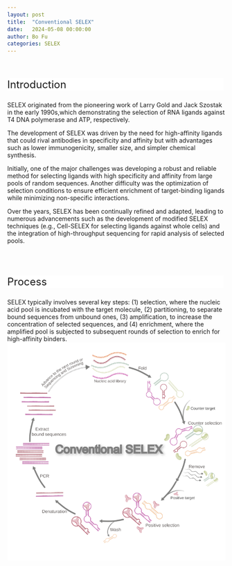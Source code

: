 ```yaml
---
layout: post
title:  "Conventional SELEX"
date:   2024-05-08 00:00:00
author: Bo Fu
categories: SELEX
---
```

<html>
<head>
  <title>横向排列的点击按钮</title>
  <style>
    /* 按钮容器样式 */
    .button-container {
      display: flex;
      justify-content: left;
      align-items: center;
      height: 50px;
    }
    /* 按钮样式 */
    .button {
      display: block;
      padding: 10px;
      font-size:24px;
      margin-right: 10px;
      text-align: center;
      background-color: #ffffff;
      color: #520049;
      text-decoration: none;
      border: 1px solid #520049;
      border-radius: 5px;
    }
    /* 鼠标悬停样式 */
    .button:hover {
      background-color: #c9c5c5;
      cursor: pointer;
    }
  </style>
</head>
</html>

<html lang="zh-cn">
<head>
<meta charset="utf-8"> 
<style>
  .header_box {
    display: block;
    font-size: 24px;
    background-color: #ffffff;
    text-decoration: none;
    border-radius: 1px;
    width: 500px;
    border-width: 1px 1px 2px 1px;
    border-color: #ffffff #ffffff #ffffff #ffffff;
}
.blowheader_box{
    display: block;
      padding: 6px;
      font-size:20px;
      margin-right: 10px;
      text-align: center;
      background-color: #efefef;
      color: #000000;
      text-decoration: none;
      border: 1px solid #ffffff;
      border-radius: 1px;
      width:170px;
	    height:40px;
  }
  .box_style{
    background: #ffffff;
  }
  blockquote {
  margin: 0 0 0px;
  }
</style>
</head>
<p><br /></p>


<p class="header_box">Introduction</p>
<p>SELEX originated from the pioneering work of Larry Gold and Jack Szostak in the early 1990s,which demonstrating the selection of RNA ligands against T4 DNA polymerase and ATP, respectively.</p>
<p>The development of SELEX was driven by the need for high-affinity ligands that could rival antibodies in specificity and affinity but with advantages such as lower immunogenicity, smaller size, and simpler chemical synthesis.</p>
<p>Initially, one of the major challenges was developing a robust and reliable method for selecting ligands with high specificity and affinity from large pools of random sequences. Another difficulty was the optimization of selection conditions to ensure efficient enrichment of target-binding ligands while minimizing non-specific interactions.</p>
<p>Over the years, SELEX has been continually refined and adapted, leading to numerous advancements such as the development of modified SELEX techniques (e.g., Cell-SELEX for selecting ligands against whole cells) and the integration of high-throughput sequencing for rapid analysis of selected pools.</p>
<br>
<br>


<p class="header_box">Process</p>      
<font >SELEX typically involves several key steps: (1) selection, where the nucleic acid pool is incubated with the target molecule, (2) partitioning, to separate bound sequences from unbound ones, (3) amplification, to increase the concentration of selected sequences, and (4) enrichment, where the amplified pool is subjected to subsequent rounds of selection to enrich for high-affinity binders.</font>
<img src="/images/SELEX/Conventional-SELEX.svg" alt="drawing" style="width:800px;display:block;margin:0 auto;border-radius:0;" class="img-responsive">
<div style="display: flex; justify-content: center;"></div>